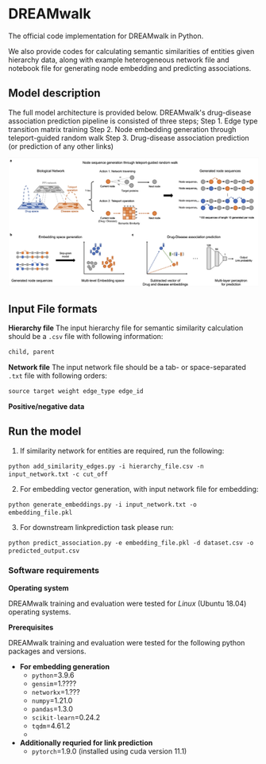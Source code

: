 # DREAMwalk
The official code implementation for DREAMwalk in Python.

We also provide codes for calculating semantic similarities of entities given hierarchy data, along with example heterogeneous network file and notebook file for generating node embedding and predicting associations.

## Model description

The full model architecture is provided below. DREAMwalk's drug-disease association prediction pipeline is consisted of three steps;
Step 1. Edge type transition matrix training
Step 2. Node embedding generation through teleport-guided random walk
Step 3. Drug-disease association prediction (or prediction of any other links)

![model1](img/model_overview.png)

## Input File formats

**Hierarchy file**
The input hierarchy file for semantic similarity calculation should be a `.csv` file with following information:
```python
child, parent
```

**Network file**
The input network file should be a tab- or space-separated `.txt` file with following orders:
```python
source target weight edge_type edge_id
```

**Positive/negative data**


## Run the model
1. If similarity network for entities are required, run the following:
```
python add_similarity_edges.py -i hierarchy_file.csv -n input_network.txt -c cut_off
```

2. For embedding vector generation, with input network file for embedding:
```
python generate_embeddings.py -i input_network.txt -o embedding_file.pkl
```

3. For downstream linkprediction task please run: 
```
python predict_association.py -e embedding_file.pkl -d dataset.csv -o predicted_output.csv
```


### Software requirements

**Operating system**

DREAMwalk training and evaluation were tested for *Linux* (Ubuntu 18.04) operating systems.

**Prerequisites**

DREAMwalk training and evaluation were tested for the following python packages and versions.

- **For embedding generation**
  - `python`=3.9.6
  - `gensim`=1.????
  - `networkx`=1.???
  - `numpy`=1.21.0
  - `pandas`=1.3.0
  - `scikit-learn`=0.24.2
  - `tqdm`=4.61.2
  - 
- **Additionally requried for link prediction**
  - `pytorch`=1.9.0 (installed using cuda version 11.1)
